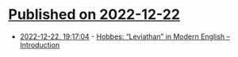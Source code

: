 # [Published on 2022-12-22](index.md)

* [2022-12-22, 19:17:04](https://news.ycombinator.com/item?id=34097250) - [Hobbes: “Leviathan” in Modern English – Introduction](https://whatisthequestion.wordpress.com/2022/12/22/hobbes-the-leviathan-in-modern-english-introduction/)
